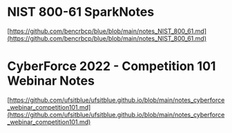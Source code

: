 # NIST 800-61 SparkNotes

[https://github.com/bencrbcp/blue/blob/main/notes_NIST_800_61.md](https://github.com/bencrbcp/blue/blob/main/notes_NIST_800_61.md)

# CyberForce 2022 - Competition 101 Webinar Notes

[https://github.com/ufsitblue/ufsitblue.github.io/blob/main/notes_cyberforce_webinar_competition101.md](https://github.com/ufsitblue/ufsitblue.github.io/blob/main/notes_cyberforce_webinar_competition101.md)
